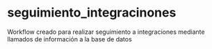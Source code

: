 # seguimiento_integracinones
Workflow creado para realizar seguimiento a integraciones mediante llamados de información a la base de datos
